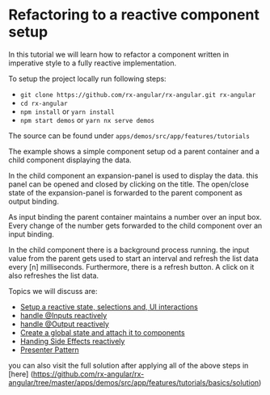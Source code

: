 # Refactoring to a reactive component setup

In this tutorial we will learn how to refactor a component written in imperative style to a fully reactive implementation.

To setup the project locally run following steps:

- `git clone https://github.com/rx-angular/rx-angular.git rx-angular`
- `cd rx-angular`
- `npm install` or `yarn install`
- `npm start demos` or `yarn nx serve demos`

The source can be found under `apps/demos/src/app/features/tutorials`

The example shows a simple component setup od a parent container and a child component displaying the data.

In the child component an expansion-panel is used to display the data. this panel can be opened and closed by clicking on the title.
The open/close state of the expansion-panel is forwarded to the parent component as output binding.

As input binding the parent container maintains a number over an input box. Every change of the number gets forwarded to the child component over an input binding.

In the child component there is a background process running. the input value from the parent gets used to start an interval and refresh the list data every [n] milliseconds.
Furthermore, there is a refresh button. A click on it also refreshes the list data.

Topics we will discuss are:

- [Setup a reactive state, selections and, UI interactions](./1-setup)
- [handle @Inputs reactively](./2-input-bindings)
- [handle @Output reactively](./3-output-bindings)
- [Create a global state and attach it to components](4-global-state)
- [Handing Side Effects reactively](./5-side-effects)
- [Presenter Pattern](./6-presenter-pattern)

you can also visit the full solution after applying all of the above steps in [here] (https://github.com/rx-angular/rx-angular/tree/master/apps/demos/src/app/features/tutorials/basics/solution)
